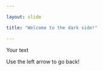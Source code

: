 ```yaml
---

layout: slide

title: "Welcome to the dark side!"

---
```


Your text

Use the left arrow to go back!
